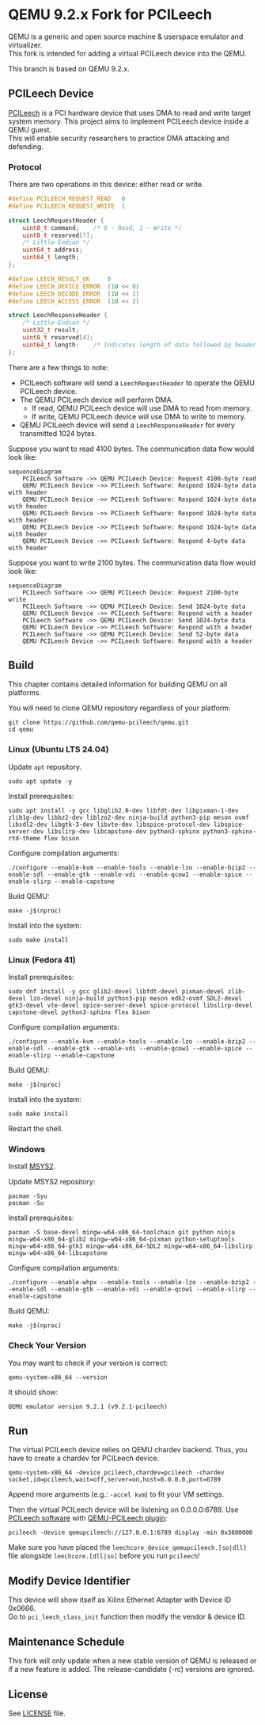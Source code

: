 # QEMU 9.2.x Fork for PCILeech
QEMU is a generic and open source machine & userspace emulator and virtualizer. \
This fork is intended for adding a virtual PCILeech device into the QEMU.

This branch is based on QEMU 9.2.x.

## PCILeech Device
[PCILeech](https://github.com/ufrisk/pcileech) is a PCI hardware device that uses DMA to read and write target system memory. This project aims to implement PCILeech device inside a QEMU guest. \
This will enable security researchers to practice DMA attacking and defending.

### Protocol
There are two operations in this device: either read or write.

```C
#define PCILEECH_REQUEST_READ   0
#define PCILEECH_REQUEST_WRITE  1

struct LeechRequestHeader {
    uint8_t command;    /* 0 - Read, 1 - Write */
    uint8_t reserved[7];
    /* Little-Endian */
    uint64_t address;
    uint64_t length;
};

#define LEECH_RESULT_OK     0
#define LEECH_DEVICE_ERROR  (1U << 0)
#define LEECH_DECODE_ERROR  (1U << 1)
#define LEECH_ACCESS_ERROR  (1U << 2)

struct LeechResponseHeader {
    /* Little-Endian */
    uint32_t result;
    uint8_t reserved[4];
    uint64_t length;    /* Indicates length of data followed by header */
};
```

There are a few things to note:

- PCILeech software will send a `LeechRequestHeader` to operate the QEMU PCILeech device.
- The QEMU PCILeech device will perform DMA.
	- If read, QEMU PCILeech device will use DMA to read from memory.
	- If write, QEMU PCILeech device will use DMA to write to memory.
- QEMU PCILeech device will send a `LeechResponseHeader` for every transmitted 1024 bytes.

Suppose you want to read 4100 bytes. The communication data flow would look like:
```mermaid
sequenceDiagram
    PCILeech Software ->> QEMU PCILeech Device: Request 4100-byte read
    QEMU PCILeech Device ->> PCILeech Software: Respond 1024-byte data with header
    QEMU PCILeech Device ->> PCILeech Software: Respond 1024-byte data with header
    QEMU PCILeech Device ->> PCILeech Software: Respond 1024-byte data with header
    QEMU PCILeech Device ->> PCILeech Software: Respond 1024-byte data with header
    QEMU PCILeech Device ->> PCILeech Software: Respond 4-byte data with header
```

Suppose you want to write 2100 bytes. The communication data flow would look like:
```mermaid
sequenceDiagram
    PCILeech Software ->> QEMU PCILeech Device: Request 2100-byte write
    PCILeech Software ->> QEMU PCILeech Device: Send 1024-byte data
    QEMU PCILeech Device ->> PCILeech Software: Respond with a header
    PCILeech Software ->> QEMU PCILeech Device: Send 1024-byte data
    QEMU PCILeech Device ->> PCILeech Software: Respond with a header
    PCILeech Software ->> QEMU PCILeech Device: Send 52-byte data
    QEMU PCILeech Device ->> PCILeech Software: Respond with a header
```

## Build
This chapter contains detailed information for building QEMU on all platforms.

You will need to clone QEMU repository regardless of your platform:
```
git clone https://github.com/qemu-pcileech/qemu.git
cd qemu
```

### Linux (Ubuntu LTS 24.04)
Update `apt` repository.
```
sudo apt update -y
```
Install prerequisites:
```
sudo apt install -y gcc libglib2.0-dev libfdt-dev libpixman-1-dev zlib1g-dev libbz2-dev liblzo2-dev ninja-build python3-pip meson ovmf libsdl2-dev libgtk-3-dev libvte-dev libspice-protocol-dev libspice-server-dev libslirp-dev libcapstone-dev python3-sphinx python3-sphinx-rtd-theme flex bison
```
Configure compilation arguments:
```
./configure --enable-kvm --enable-tools --enable-lzo --enable-bzip2 --enable-sdl --enable-gtk --enable-vdi --enable-qcow1 --enable-spice --enable-slirp --enable-capstone
```
Build QEMU:
```
make -j$(nproc)
```
Install into the system:
```
sudo make install
```

### Linux (Fedora 41)
Install prerequisites:
```
sudo dnf install -y gcc glib2-devel libfdt-devel pixman-devel zlib-devel lzo-devel ninja-build python3-pip meson edk2-ovmf SDL2-devel gtk3-devel vte-devel spice-server-devel spice-protocol libslirp-devel capstone-devel python3-sphinx flex bison
```
Configure compilation arguments:
```
./configure --enable-kvm --enable-tools --enable-lzo --enable-bzip2 --enable-sdl --enable-gtk --enable-vdi --enable-qcow1 --enable-spice --enable-slirp --enable-capstone
```
Build QEMU:
```
make -j$(nproc)
```
Install into the system:
```
sudo make install
```
Restart the shell.

### Windows
Install [MSYS2](https://www.msys2.org/).

Update MSYS2 repository:
```
pacman -Syu
pacman -Su
```
Install prerequisites:
```
pacman -S base-devel mingw-w64-x86_64-toolchain git python ninja mingw-w64-x86_64-glib2 mingw-w64-x86_64-pixman python-setuptools mingw-w64-x86_64-gtk3 mingw-w64-x86_64-SDL2 mingw-w64-x86_64-libslirp mingw-w64-x86_64-libcapstone
```
Configure compilation arguments:
```
./configure --enable-whpx --enable-tools --enable-lzo --enable-bzip2 --enable-sdl --enable-gtk --enable-vdi --enable-qcow1 --enable-slirp --enable-capstone
```
Build QEMU:
```
make -j$(nproc)
```

### Check Your Version
You may want to check if your version is correct:
```
qemu-system-x86_64 --version
```
It should show:
```
QEMU emulator version 9.2.1 (v9.2.1-pcileech)
```

## Run
The virtual PCILeech device relies on QEMU chardev backend. Thus, you have to create a chardev for PCILeech device.
```
qemu-system-x86_64 -device pcileech,chardev=pcileech -chardev socket,id=pcileech,wait=off,server=on,host=0.0.0.0,port=6789
```
Append more arguments (e.g.: `-accel kvm`) to fit your VM settings.

Then the virtual PCILeech device will be listening on 0.0.0.0:6789. Use [PCILeech software](https://github.com/ufrisk/pcileech/releases) with [QEMU-PCILeech plugin](https://github.com/ufrisk/LeechCore/releases):
```
pcileech -device qemupcileech://127.0.0.1:6789 display -min 0x3800000
```
Make sure you have placed the `leechcore_device_qemupcileech.[so|dll]` file alongside `leechcore.[dll|so]` before you run `pcileech`!

## Modify Device Identifier
This device will show itself as Xilinx Ethernet Adapter with Device ID 0x0666. \
Go to `pci_leech_class_init` function then modify the vendor & device ID.

## Maintenance Schedule
This fork will only update when a new stable version of QEMU is released or if a new feature is added. The release-candidate (-rc) versions are ignored.

## License
See [LICENSE](./LICENSE) file.